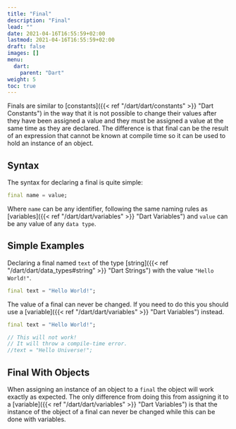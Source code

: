 ```yaml
---
title: "Final"
description: "Final"
lead: ""
date: 2021-04-16T16:55:59+02:00
lastmod: 2021-04-16T16:55:59+02:00
draft: false
images: []
menu: 
  dart:
    parent: "Dart"
weight: 5
toc: true
---
```


Finals are similar to [constants]({{< ref "/dart/dart/constants" >}} "Dart Constants") in the way that it is not possible to change their values after they have been assigned a value and they must be assigned a value at the same time as they are declared. The difference is that final can be the result of an expression that cannot be known at compile time so it can be used to hold an instance of an object.

## Syntax

The syntax for declaring a final is quite simple:

```dart
final name = value;
```

Where `name` can be any identifier, following the same naming rules as [variables]({{< ref "/dart/dart/variables" >}} "Dart Variables") and `value` can be any value of any `data type`.

## Simple Examples

Declaring a final named `text` of the type [string]({{< ref "/dart/dart/data_types#string" >}} "Dart Strings") with the value `"Hello World!"`.

```dart
final text = "Hello World!";
```

The value of a final can never be changed. If you need to do this you should use a [variable]({{< ref "/dart/dart/variables" >}} "Dart Variables") instead.

```dart
final text = "Hello World!";

// This will not work!
// It will throw a compile-time error.
//text = "Hello Universe!";
```

## Final With Objects

When assigning an instance of an object to a `final` the object will work exactly as expected. The only difference from doing this from assigning it to a [variable]({{< ref "/dart/dart/variables" >}} "Dart Variables") is that the instance of the object of a final can never be changed while this can be done with variables.
